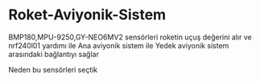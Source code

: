 # Roket-Aviyonik-Sistem
 BMP180,MPU-9250,GY-NEO6MV2 sensörleri roketin uçuş değerini alır  ve  nrf240l01 yardımı ile Ana aviyonik sistem ile  Yedek aviyonik sistem arasındaki bağlantıyı sağlar


Neden bu sensörleri seçtik




